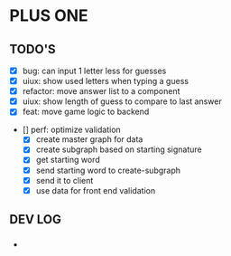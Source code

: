 # PLUS ONE

## TODO'S

- [x] bug: can input 1 letter less for guesses
- [x] uiux: show used letters when typing a guess
- [x] refactor: move answer list to a component
- [x] uiux: show length of guess to compare to last answer
- [x] feat: move game logic to backend
- [] perf: optimize validation
  - [x] create master graph for data
  - [x] create subgraph based on starting signature
  - [x] get starting word
  - [x] send starting word to create-subgraph
  - [x] send it to client
  - [x] use data for front end validation

## DEV LOG

###

-
